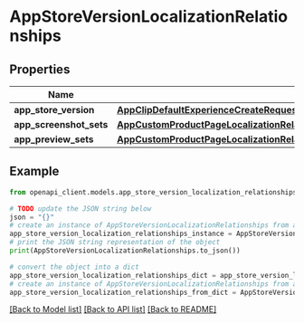 # AppStoreVersionLocalizationRelationships


## Properties

Name | Type | Description | Notes
------------ | ------------- | ------------- | -------------
**app_store_version** | [**AppClipDefaultExperienceCreateRequestDataRelationshipsReleaseWithAppStoreVersion**](AppClipDefaultExperienceCreateRequestDataRelationshipsReleaseWithAppStoreVersion.md) |  | [optional] 
**app_screenshot_sets** | [**AppCustomProductPageLocalizationRelationshipsAppScreenshotSets**](AppCustomProductPageLocalizationRelationshipsAppScreenshotSets.md) |  | [optional] 
**app_preview_sets** | [**AppCustomProductPageLocalizationRelationshipsAppPreviewSets**](AppCustomProductPageLocalizationRelationshipsAppPreviewSets.md) |  | [optional] 

## Example

```python
from openapi_client.models.app_store_version_localization_relationships import AppStoreVersionLocalizationRelationships

# TODO update the JSON string below
json = "{}"
# create an instance of AppStoreVersionLocalizationRelationships from a JSON string
app_store_version_localization_relationships_instance = AppStoreVersionLocalizationRelationships.from_json(json)
# print the JSON string representation of the object
print(AppStoreVersionLocalizationRelationships.to_json())

# convert the object into a dict
app_store_version_localization_relationships_dict = app_store_version_localization_relationships_instance.to_dict()
# create an instance of AppStoreVersionLocalizationRelationships from a dict
app_store_version_localization_relationships_from_dict = AppStoreVersionLocalizationRelationships.from_dict(app_store_version_localization_relationships_dict)
```
[[Back to Model list]](../README.md#documentation-for-models) [[Back to API list]](../README.md#documentation-for-api-endpoints) [[Back to README]](../README.md)


